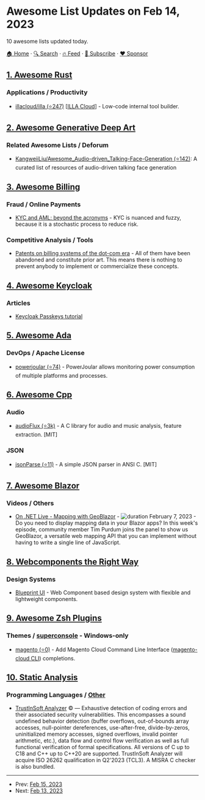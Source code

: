 # Awesome List Updates on Feb 14, 2023

10 awesome lists updated today.

[🏠 Home](/README.md) · [🔍 Search](https://www.trackawesomelist.com/search/) · [🔥 Feed](https://www.trackawesomelist.com/rss.xml) · [📮 Subscribe](https://trackawesomelist.us17.list-manage.com/subscribe?u=d2f0117aa829c83a63ec63c2f&id=36a103854c) · [❤️  Sponsor](https://github.com/sponsors/theowenyoung)



## [1. Awesome Rust](/content/rust-unofficial/awesome-rust/README.md)

### Applications / Productivity

*   [illacloud/illa (⭐247)](https://github.com/illacloud/illa) \[[ILLA Cloud](https://illacloud.com/)] - Low-code internal tool builder.

## [2. Awesome Generative Deep Art](/content/filipecalegario/awesome-generative-deep-art/README.md)

### Related Awesome Lists / Deforum

*   [KangweiiLiu/Awesome\_Audio-driven\_Talking-Face-Generation (⭐142)](https://github.com/KangweiiLiu/Awesome_Audio-driven_Talking-Face-Generation): A curated list of resources of audio-driven talking face generation

## [3. Awesome Billing](/content/kdeldycke/awesome-billing/README.md)

### Fraud / Online Payments

*   [KYC and AML: beyond the acronyms](https://www.bitsaboutmoney.com/archive/kyc-and-aml-beyond-the-acronyms/) - KYC is nuanced and fuzzy, because it is a stochastic process to reduce risk.

### Competitive Analysis / Tools

*   [Patents on billing systems of the dot-com era](https://news.ycombinator.com/item?id=34773821) - All of them have been abandoned and constitute prior art. This means there is nothing to prevent anybody to implement or commercialize these concepts.

## [4. Awesome Keycloak](/content/thomasdarimont/awesome-keycloak/README.md)

### Articles

*   [Keycloak Passkeys tutorial](https://keycloak.ch/keycloak-tutorials/tutorial-passkey/)

## [5. Awesome Ada](/content/ohenley/awesome-ada/README.md)

### DevOps / Apache License

*   [powerjoular (⭐74)](https://github.com/joular/powerjoular) - PowerJoular allows monitoring power consumption of multiple platforms and processes.

## [6. Awesome Cpp](/content/fffaraz/awesome-cpp/README.md)

### Audio

*   [audioFlux (⭐3k)](https://github.com/libAudioFlux/audioFlux) - A C library for audio and music analysis, feature extraction. \[MIT]

### JSON

*   [jsonParse (⭐11)](https://github.com/liufeigit/jsonParse) - A simple JSON parser in ANSI C. \[MIT]

## [7. Awesome Blazor](/content/AdrienTorris/awesome-blazor/README.md)

### Videos / Others

*   [On .NET Live - Mapping with GeoBlazor](https://www.youtube.com/watch?v=fw8gGB2y1UM) - ![duration](https://img.shields.io/badge/Duration:%20-62%20min-%230094FF?style=flat-square\&cacheSeconds=maxAge\&logo=youtube) February 7, 2023 - Do you need to display mapping data in your Blazor apps? In this week's episode, community member Tim Purdum joins the panel to show us GeoBlazor, a versatile web mapping API that you can implement without having to write a single line of JavaScript.

## [8. Webcomponents the Right Way](/content/mateusortiz/webcomponents-the-right-way/README.md)

### Design Systems

*   [Blueprint UI](https://blueprintui.dev) - Web Component based design system with flexible and lightweight components.

## [9. Awesome Zsh Plugins](/content/unixorn/awesome-zsh-plugins/README.md)

### Themes / [superconsole](https://github.com/alexchmykhalo/superconsole) - Windows-only

*   [magento (⭐0)](https://github.com/cmuench/zsh-magento-cloud/blob/main/zsh-magento-cloud.plugin.zsh) - Add Magento Cloud Command Line Interface ([magento-cloud CLI](https://experienceleague.adobe.com/docs/commerce-cloud-service/user-guide/dev-tools/cloud-cli.html?lang=en)) completions.

## [10. Static Analysis](/content/analysis-tools-dev/static-analysis/README.md)

### Programming Languages / [Other](#other-1)

*   [TrustInSoft Analyzer](https://trust-in-soft.com) :copyright: — Exhaustive detection of coding errors and their associated security vulnerabilities. This encompasses a sound undefined behavior detection (buffer overflows, out-of-bounds array accesses, null-pointer dereferences, use-after-free, divide-by-zeros, uninitialized memory accesses, signed overflows, invalid pointer arithmetic, etc.), data flow and control flow verification as well as full functional verification of formal specifications. All versions of C up to C18 and C++ up to C++20 are supported. TrustInSoft Analyzer will acquire ISO 26262 qualification in Q2'2023 (TCL3). A MISRA C checker is also bundled.

---

- Prev: [Feb 15, 2023](/content/2023/02/15/README.md)
- Next: [Feb 13, 2023](/content/2023/02/13/README.md)